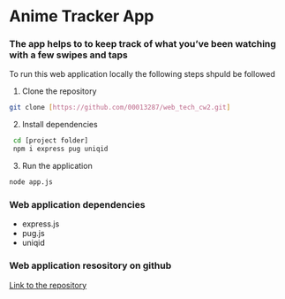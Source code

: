# Anime Tracker App

### The app helps to to keep track of what you’ve been watching with a few swipes and taps

To run this web application locally the following steps shpuld be followed

1. Clone the repository
```bash
git clone [https://github.com/00013287/web_tech_cw2.git]
```
2. Install dependencies
```bash
 cd [project folder]
 npm i express pug uniqid
```
3. Run the application
```bash
node app.js
```

### Web application dependencies
- express.js
- pug.js
- uniqid

### Web application resository on github
[Link to the repository](https://github.com/00013287/web_tech_cw2)
